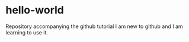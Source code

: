 # hello-world
Repository accompanying the github tutorial
I am new to github and I am learning to use it.
